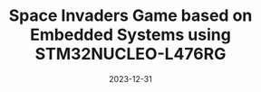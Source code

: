 ---
title: "Space Invaders Game based on Embedded Systems using STM32NUCLEO-L476RG"
collection: curricular
permalink: /publication/curricular-9
excerpt: 'This paper is about the number 3. The number 4 is left for future work.'
date: 2023-12-31
---